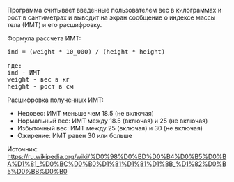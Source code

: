 Программа считывает введенные пользователем вес в килограммах и рост в сантиметрах и выводит на экран сообщение о индексе массы тела (ИМТ) и его расшифровку.

Формула рассчета ИМТ:
<pre>
ind = (weight * 10_000) / (height * height)

где:
ind - ИМТ
weight - вес в кг
height - рост в см
</pre>

Расшифровка полученных ИМТ:
* Недовес: ИМТ меньше чем 18.5 (не включая)
* Нормальный вес: ИМТ между 18.5 (включая) и 25 (не включая)
* Избыточный вес: ИМТ между 25 (включая) и 30 (не включая)
* Ожирение: ИМТ равен 30 или больше

Источник: https://ru.wikipedia.org/wiki/%D0%98%D0%BD%D0%B4%D0%B5%D0%BA%D1%81_%D0%BC%D0%B0%D1%81%D1%81%D1%8B_%D1%82%D0%B5%D0%BB%D0%B0
